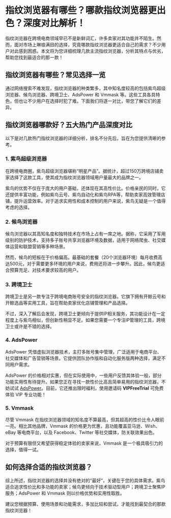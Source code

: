 # 指纹浏览器有哪些？哪款指纹浏览器更出色？深度对比解析！

指纹浏览器在跨境电商领域早已不是新鲜词汇，许多卖家对其功能并不陌生。然而，面对市场上琳琅满目的选择，究竟哪款指纹浏览器更适合自己的需求？不少用户对此感到困惑。本文将为您详细梳理几款主流指纹浏览器，分析其特点与优劣，帮助您找到最适合的那一款！

## 指纹浏览器有哪些？常见选择一览

通过网络搜索不难发现，指纹浏览器的种类繁多，其中知名度较高的包括紫鸟超级浏览器、候鸟浏览器、跨境卫士、AdsPower 和 Vmmask 等。这些工具各具特色，但也让不少用户在选择时犯了难。下面我们将逐一对比，带您了解它们的差异。

## 指纹浏览器哪款好？五大热门产品深度对比

以下是对几款热门指纹浏览器的详细分析，排名不分先后，旨在为您提供清晰的参考。

### 1. 紫鸟超级浏览器

在跨境电商圈，紫鸟超级浏览器堪称“明星产品”。据统计，超过150万跨境店铺卖家选择了这款工具，使其成为指纹浏览器领域用户量最大的品牌之一。

紫鸟的优势不仅在于庞大的用户基础，还体现在其高性价比。价格亲民的同时，它还提供丰富功能，例如紫鸟云号、紫鸟自动化和紫鸟RPA等，帮助卖家高效管理店铺，提升运营效率。对于追求实用性和成本控制的用户来说，紫鸟无疑是一个值得考虑的选择。

### 2. 候鸟浏览器

候鸟浏览器以其高知名度和独特技术在市场上占有一席之地。据称，它采用了军用级别的防护技术，支持多子账号共享浏览器环境及数据，适用于网络爬虫、社交媒体运营和联盟营销等多种场景。

然而，候鸟的短板在于价格偏高。最基础的套餐（20个浏览器环境）每月收费高达500元，对于需要更多环境的用户来说，费用还将进一步攀升。因此，候鸟更适合预算充足、对技术要求较高的用户。

### 3. 跨境卫士

跨境卫士是另一款专注于跨境电商账号安全的指纹浏览器。它旗下拥有开鲸云号和开鲸选品等实用工具，旨在帮助卖家优化店铺管理和产品选择。

不过，深入了解后会发现，跨境卫士更倾向于提供IP相关服务，其功能设计在一定程度上与紫鸟相似，但创新性稍显不足。如果您需要一个专注IP管理的工具，跨境卫士或许是不错的选择。

### 4. AdsPower

AdsPower 凭借虚拟浏览器技术，主打多账号集中管理，广泛适用于电商平台、社交媒体和广告营销等场景。它提供团队协作版和自动化服务版两种选择，满足不同用户需求。

AdsPower 的价格相对实惠，但在实际使用中，一些用户反馈其体验一般，部分功能实用性有待提升。如果您正在寻找一款性价比高且简单易用的指纹浏览器，不妨试试 [AdsPower](https://bit.ly/adspower_free)。目前，它还推出限时福利，使用邀请码 **VIPFreeTrial** 可免费体验 VIP 专业功能！

### 5. Vmmask

尽管 Vmmask 在指纹浏览器领域的知名度不算最高，但其超高的性价比令人眼前一亮。相比其他品牌，Vmmask 的价格更为优惠，且功能覆盖亚马逊、Wish、eBay 等电商平台，以及 Facebook、Twitter 等社交媒体，防关联效果出色。

对于预算有限但又希望获得稳定体验的卖家来说，Vmmask 是一个极具吸引力的选择，值得一试。

## 如何选择合适的指纹浏览器？

综上所述，指纹浏览器的选择并没有绝对的“最好”，关键在于您的具体需求。紫鸟适合追求性价比和多功能的卖家；候鸟更倾向于技术驱动型用户；跨境卫士聚焦IP服务；AdsPower 和 Vmmask 则以价格优势和实用性取胜。

建议您根据预算、使用场景和功能需求，多加比较和尝试，才能找到最契合的那款指纹浏览器！
